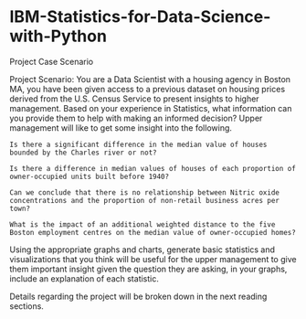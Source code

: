 # IBM-Statistics-for-Data-Science-with-Python

Project Case Scenario

Project Scenario: You are a Data Scientist with a housing agency in Boston MA, you have been given access to a previous dataset on housing prices derived from the U.S. Census Service to present insights to higher management. Based on your experience in Statistics, what information can you provide them to help with making an informed decision? Upper management will like to get some insight into the following.

    Is there a significant difference in the median value of houses bounded by the Charles river or not?

    Is there a difference in median values of houses of each proportion of owner-occupied units built before 1940?

    Can we conclude that there is no relationship between Nitric oxide concentrations and the proportion of non-retail business acres per town?

    What is the impact of an additional weighted distance to the five Boston employment centres on the median value of owner-occupied homes?

Using the appropriate graphs and charts, generate basic statistics and visualizations that you think will be useful for the upper management to give them important insight given the question they are asking, in your graphs, include an explanation of each statistic. 

Details regarding the project will be broken down in the next reading sections.
